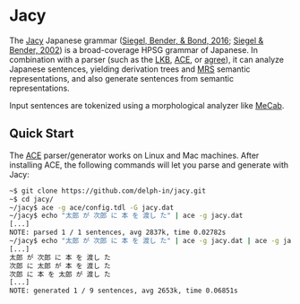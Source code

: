 # Jacy

The [Jacy][] Japanese grammar ([Siegel, Bender, & Bond, 2016][];
[Siegel & Bender, 2002][]) is a broad-coverage HPSG grammar of
Japanese. In combination with a parser (such as the [LKB][], [ACE][],
or [agree][]), it can analyze Japanese sentences, yielding derivation
trees and [MRS][] semantic representations, and also generate
sentences from semantic representations.

Input sentences are tokenized using a morphological analyzer like
[MeCab][].

## Quick Start

The [ACE][] parser/generator works on Linux and Mac machines. After
installing ACE, the following commands will let you parse and generate
with Jacy:

```bash
~$ git clone https://github.com/delph-in/jacy.git
~$ cd jacy/
~/jacy$ ace -g ace/config.tdl -G jacy.dat
~/jacy$ echo "太郎 が 次郎 に 本 を 渡し た" | ace -g jacy.dat
[...]
NOTE: parsed 1 / 1 sentences, avg 2837k, time 0.02782s
~/jacy$ echo "太郎 が 次郎 に 本 を 渡し た" | ace -g jacy.dat | ace -g jacy.dat -e
[...]
太郎 が 次郎 に 本 を 渡し た
次郎 に 太郎 が 本 を 渡し た
次郎 に 本 を 太郎 が 渡し た
[...]
NOTE: generated 1 / 9 sentences, avg 2653k, time 0.06851s
```

[Jacy]: http://moin.delph-in.net/JacyTop
[Siegel, Bender, & Bond, 2016]: https://web.stanford.edu/group/cslipublications/cslipublications/site/9781684000180.shtml
[Siegel & Bender, 2002]: http://www.aclweb.org/anthology/W/W02/W02-1210.pdf
[LKB]: http://moin.delph-in.net/LkbTop
[ACE]: http://sweaglesw.org/linguistics/ace/
[agree]: http://moin.delph-in.net/AgreeTop
[MRS]: http://moin.delph-in.net/RmrsTop
[MeCab]: http://taku910.github.io/mecab/

